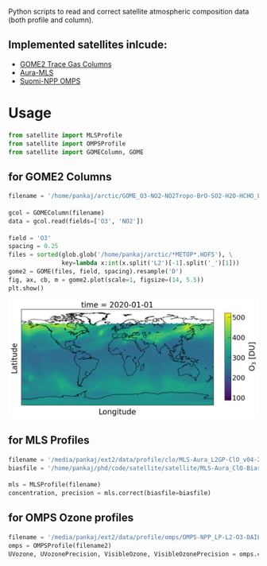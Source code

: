 
Python scripts to read and correct satellite atmospheric composition data (both profile and column).

## Implemented satellites inlcude:
- [GOME2 Trace Gas Columns](https://www.eumetsat.int/website/home/Satellites/CurrentSatellites/Metop/MetopDesign/GOME2/index.html)
- [Aura-MLS](https://mls.jpl.nasa.gov/)
- [Suomi-NPP OMPS](https://www.star.nesdis.noaa.gov/icvs/status_NPP_OMPS_LP.php)

# Usage

```python
from satellite import MLSProfile
from satellite import OMPSProfile
from satellite import GOMEColumn, GOME
```

## for GOME2 Columns

```python
filename = '/home/pankaj/arctic/GOME_O3-NO2-NO2Tropo-BrO-SO2-H2O-HCHO_L2_20200101001028_051_METOPA_68496_DLR_04.HDF5'

gcol = GOMEColumn(filename)
data = gcol.read(fields=['O3', 'NO2'])

field = 'O3'
spacing = 0.25
files = sorted(glob.glob('/home/pankaj/arctic/*METOP*.HDF5'), \
               key=lambda x:int(x.split('L2')[-1].split('_')[1]))
gome2 = GOME(files, field, spacing).resample('D')
fig, ax, cb, m = gome2.plot(scale=1, figsize=(14, 5.5))
plt.show()
```
![GOME 2 NO2 Column (daily resampled mean of MetOpA, MetOpB and MetOpC)](./example_O3.png)

## for MLS Profiles

```python
filename = '/media/pankaj/ext2/data/profile/clo/MLS-Aura_L2GP-ClO_v04-20-c01_2010d335.he5'
biasfile = '/home/pankaj/phd/code/satellite/satellite/MLS-Aura_ClO-BiasCorrection_v04.txt'

mls = MLSProfile(filename)
concentration, precision = mls.correct(biasfile=biasfile)
```

## for OMPS Ozone profiles

```python
filename = '/media/pankaj/ext2/data/profile/omps/OMPS-NPP_LP-L2-O3-DAILY_v2.5_2019m1201_2019m1202t142927.h5'
omps = OMPSProfile(filename2)
UVozone, UVozonePrecision, VisibleOzone, VisibleOzonePrecision = omps.correct(vmr=True)
```
